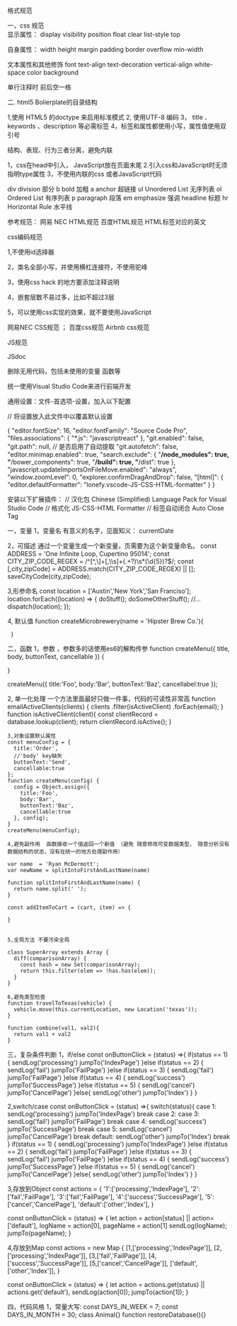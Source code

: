    格式规范
 
 一，css 规范  
显示属性：
display
visibility
position
float
clear
list-style
top

自身属性：
width  height margin padding border overflow min-width

文本属性和其他修饰
font text-align text-decoration vertical-align white-space color background

单行注释时 前后空一格 

二. html5 Bolierplate的目录结构
 
 1,使用 HTML5 的doctype 来启用标准模式
 2, 使用UTF-8 编码
 3， title 、 keywords 、description 等必需标签
 4，标签和属性都使用小写，属性值使用双引号
 
 结构、表现、行为三者分离，避免内联
 
 1，css在head中引入， JavaScript放在页面末尾
 2.引入css和JavaScript时无须指明type属性
 3，不使用内联的css 或者JavaScript代码
 
 div division 部分
 b  bold 加粗
 a  anchor  超链接
 ul  Unordered List 无序列表 
 ol  Ordered List 有序列表
 p  paragraph 段落
 em  emphasize  强调
 <h1-h6>  headline   标题
 hr   Horizontal Rule   水平线 
 
参考规范： 
网易 NEC HTML规范   百度HTML规范   HTML标签对应的英文 

css编码规范

1,不使用id选择器

2，类名全部小写，并使用横杠连接符，不使用驼峰

3，使用css hack 的地方要添加注释说明

4，嵌套层数不易过多，比如不超过3层

5，可以使用css实现的效果，就不要使用JavaScript

网易NEC CSS规范 ； 百度css规范   Airbnb css规范

JS规范

JSdoc 

删除无用代码，包括未使用的变量 函数等

统一使用Visual Studio Code来进行前端开发

通用设置：文件-首选项-设置，加入以下配置



// 将设置放入此文件中以覆盖默认设置


{
"editor.fontSize": 16,
"editor.fontFamily": "Source Code Pro",
"files.associations": {
"*.js": "javascriptreact"
},
"git.enabled": false,
"git.path": null,
// 是否启用了自动提取
"git.autofetch": false,
"editor.minimap.enabled": true,
"search.exclude": {
"**/node_modules": true,
"**/bower_components": true,
"**/build": true,
"**/dist": true
},
"javascript.updateImportsOnFileMove.enabled": "always",
"window.zoomLevel": 0,
"explorer.confirmDragAndDrop": false,
"[html]": {
"editor.defaultFormatter": "lonefy.vscode-JS-CSS-HTML-formatter"
}
}

安装以下扩展插件：
// 汉化包
Chinese (Simplified) Language Pack for Visual Studio Code
// 格式化
JS-CSS-HTML Formatter
// 标签自动闭合
Auto Close Tag

一，变量
1，变量名 
   有意义的名字，见面知义： currentDate

2，可描述
   通过一个变量生成一个新变量，页需要为这个新变量命名。
   const ADDRESS = 'One Infinite Loop, Cupertino 95014';
   const CITY_ZIP_CODE_REGEX = /^[^,\\]+[,\\\s]+(.+?)\s*(\d{5})?$/;
   const [,city,zipCode] = ADDRESS.match(CITY_ZIP_CODE_REGEX) || [];
   saveCityCode(city,zipCode);

3,形参命名
  const location = ['Austin','New York','San Franciso'];
  location.forEach((location) => {
    doStuff();
    doSomeOtherStuff();
    //...
    dispatch(location);
  });

  4, 默认值
     function createMicrobrewery(name = 'Hipster Brew Co.'){

     }

二，函数
1，参数 ，参数多的话使用es6的解构传参
   function createMenu({ title, body, buttonText, cancellable }) {

   }

   createMenu({
     title:'Foo',
     body:'Bar',
     buttonText:'Baz',
     cancellabel:true
   });

   2, 单一化处理  一个方法里面最好只做一件事，代码的可读性非常高
      function emailActiveClients(clients) {
        clients
        .filter(isActiveClient)
        .forEach(email);
      }
      function isActiveClient(client){
        const clientRecord = database.lookup(client);
        return clientRecord.isActive();
      }

    3,对象设置默认属性
    const menuConfig = {
      title:'Order',
      //'body' key缺失
      buttonText:'Send',
      cancellable:true
    };
    function createMenu(config) {
      config = Object.assign({
        title:'Foo',
        body:'Bar',
        buttonText:'Baz',
        cancellable:true
      }, config);
    }
    createMenu(menuConfig);

    4,避免副作用  函数接收一个值返回一个新值 （避免 随意修改可变数据类型， 随意分析没有数据结构的状态，没有在统一的地方处理副作用）

    var name  = 'Ryan McDermott';
    var newName = splitIntoFirstAndLastName(name)

    function splitIntoFirstAndLastName(name) {
      return name.split(' ');
    }

    const addItemToCart = (cart, item) => {

    }


    5,全局方法 不要污染全局

    class SuperArray extends Array {
      diff(comparisonArray) {
        const hash = new Set(comparisonArray);
        return this.filter(elem => !has.has(elem));
      }
    }

    6,避免类型检查
    function travelToTexas(vehicle) {
      vehicle.move(this.currentLocation, new Location('texas'));
    }

    function combine(val1, val2){
      return val1 + val2
    }

三，复杂条件判断
   1，if/else
    const onButtonClick = (status) =>{
      if(status == 1) {
        sendLog('processing')
        jumpTo('IndexPage')
      }else if(status == 2) {
        sendLog('fail')
        jumpTo('FailPage')
      }else if(status == 3) {
         sendLog('fail')
        jumpTo('FailPage')
      }else if(status == 4) {
        sendLog('success')
        jumpTo('SuccessPage')
      }else if(status == 5) {
        sendLog('cancel')
        jumpTo('CancelPage')
      }else{
        sendLog('other')
        jumpTo('Index')
      }
    }
  
  2,switch/case
   const onButtonClick = (status) =>{
     switch(status){
       case 1:
        sendLog('processing')
        jumpTo('IndexPage')
        break
      case 2:
      case 3:
        sendLog('fail')
        jumpTo('FailPage')
        break
      case 4:
        sendLog('success')
        jumpTo('SuccessPage')
        break
      case 5:
        sendLog('cancel')
        jumpTo('CancelPage')
        break
      default:
        sendLog('other')
        jumpTo('Index')
        break
     }
      if(status == 1) {
        sendLog('processing')
        jumpTo('IndexPage')
      }else if(status == 2) {
        sendLog('fail')
        jumpTo('FailPage')
      }else if(status == 3) {
         sendLog('fail')
        jumpTo('FailPage')
      }else if(status == 4) {
        sendLog('success')
        jumpTo('SuccessPage')
      }else if(status == 5) {
        sendLog('cancel')
        jumpTo('CancelPage')
      }else{
        sendLog('other')
        jumpTo('Index')
      }
    }

   3,存放到Object
   const actions = {
     '1':['processing','IndexPage'],
     '2':['fail','FailPage'],
     '3':['fail','FailPage'],
     '4':['success','SuccessPage'],
     '5':['cancel','CancelPage'],
     'default':['other','Index'],
   }

   const onButtonClick = (status) => {
     let action = action[status] || action=['default'],
          logName = action[0],
          pageName = action[1]
      sendLog(logName);
      jumpTo(pageName);
   }

   4,存放到Map
   const actions = new Map {
     [1,['processing','IndexPage']],
       [2,['processing','IndexPage']],
         [3,['fail','FailPage']],
           [4,['success','SuccessPage']],
             [5,['cancel','CancelPage']],
               ['default',['other','Index']],
   }

   const onButtonClick = (status) => {
     let action = actions.get(status) || actions.get('default'),
      sendLog(action[0]);
      jumpTo(action[1]);
   }


四，代码风格
   1，常量大写:
   const DAYS_IN_WEEK = 7;
   const DAYS_IN_MONTH = 30;
   class Animal{}
   function restoreDatabase(){}
